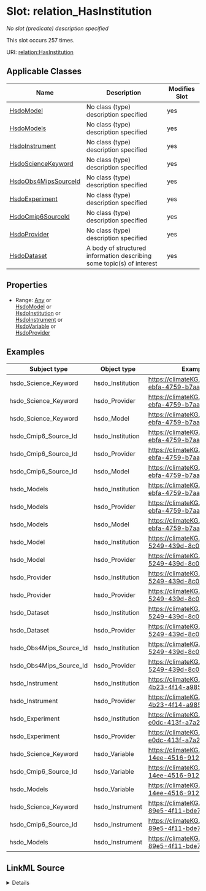 

# Slot: relation_HasInstitution


_No slot (predicate) description specified_






This slot occurs 257 times.


URI: [relation:HasInstitution](http://relation.org/HasInstitution)



<!-- no inheritance hierarchy -->





## Applicable Classes

| Name | Description | Modifies Slot |
| --- | --- | --- |
| [HsdoModel](../classes/HsdoModel.md) | No class (type) description specified |  yes  |
| [HsdoModels](../classes/HsdoModels.md) | No class (type) description specified |  yes  |
| [HsdoInstrument](../classes/HsdoInstrument.md) | No class (type) description specified |  yes  |
| [HsdoScienceKeyword](../classes/HsdoScienceKeyword.md) | No class (type) description specified |  yes  |
| [HsdoObs4MipsSourceId](../classes/HsdoObs4MipsSourceId.md) | No class (type) description specified |  yes  |
| [HsdoExperiment](../classes/HsdoExperiment.md) | No class (type) description specified |  yes  |
| [HsdoCmip6SourceId](../classes/HsdoCmip6SourceId.md) | No class (type) description specified |  yes  |
| [HsdoProvider](../classes/HsdoProvider.md) | No class (type) description specified |  yes  |
| [HsdoDataset](../classes/HsdoDataset.md) | A body of structured information describing some topic(s) of interest |  yes  |







## Properties

* Range: [Any](../classes/Any.md)&nbsp;or&nbsp;<br />[HsdoModel](../classes/HsdoModel.md)&nbsp;or&nbsp;<br />[HsdoInstitution](../classes/HsdoInstitution.md)&nbsp;or&nbsp;<br />[HsdoInstrument](../classes/HsdoInstrument.md)&nbsp;or&nbsp;<br />[HsdoVariable](../classes/HsdoVariable.md)&nbsp;or&nbsp;<br />[HsdoProvider](../classes/HsdoProvider.md)






## Examples

| Subject type | Object type | Example subject | Example object | Occurrences |
| --- | --- | --- | --- | --- |
| hsdo_Science_Keyword | hsdo_Institution | https://climateKG.org/entity/0cd4d2c4-ebfa-4759-b7aa-f9982122f581 | https://climateKG.org/entity/e8df7edd-a176-45c9-8515-3a520948ef63 | 257 |
| hsdo_Science_Keyword | hsdo_Provider | https://climateKG.org/entity/0cd4d2c4-ebfa-4759-b7aa-f9982122f581 | https://climateKG.org/entity/e8df7edd-a176-45c9-8515-3a520948ef63 | 257 |
| hsdo_Science_Keyword | hsdo_Model | https://climateKG.org/entity/0cd4d2c4-ebfa-4759-b7aa-f9982122f581 | https://climateKG.org/entity/e8df7edd-a176-45c9-8515-3a520948ef63 | 30 |
| hsdo_Cmip6_Source_Id | hsdo_Institution | https://climateKG.org/entity/0cd4d2c4-ebfa-4759-b7aa-f9982122f581 | https://climateKG.org/entity/e8df7edd-a176-45c9-8515-3a520948ef63 | 154 |
| hsdo_Cmip6_Source_Id | hsdo_Provider | https://climateKG.org/entity/0cd4d2c4-ebfa-4759-b7aa-f9982122f581 | https://climateKG.org/entity/e8df7edd-a176-45c9-8515-3a520948ef63 | 154 |
| hsdo_Cmip6_Source_Id | hsdo_Model | https://climateKG.org/entity/0cd4d2c4-ebfa-4759-b7aa-f9982122f581 | https://climateKG.org/entity/e8df7edd-a176-45c9-8515-3a520948ef63 | 30 |
| hsdo_Models | hsdo_Institution | https://climateKG.org/entity/0cd4d2c4-ebfa-4759-b7aa-f9982122f581 | https://climateKG.org/entity/e8df7edd-a176-45c9-8515-3a520948ef63 | 154 |
| hsdo_Models | hsdo_Provider | https://climateKG.org/entity/0cd4d2c4-ebfa-4759-b7aa-f9982122f581 | https://climateKG.org/entity/e8df7edd-a176-45c9-8515-3a520948ef63 | 154 |
| hsdo_Models | hsdo_Model | https://climateKG.org/entity/0cd4d2c4-ebfa-4759-b7aa-f9982122f581 | https://climateKG.org/entity/e8df7edd-a176-45c9-8515-3a520948ef63 | 30 |
| hsdo_Model | hsdo_Institution | https://climateKG.org/entity/2892e23f-5249-439d-8c0e-6c1d190b3beb | https://climateKG.org/entity/cdc27449-f9f7-4da2-83ec-f1071b5d4bab | 5 |
| hsdo_Model | hsdo_Provider | https://climateKG.org/entity/2892e23f-5249-439d-8c0e-6c1d190b3beb | https://climateKG.org/entity/cdc27449-f9f7-4da2-83ec-f1071b5d4bab | 5 |
| hsdo_Provider | hsdo_Institution | https://climateKG.org/entity/2892e23f-5249-439d-8c0e-6c1d190b3beb | https://climateKG.org/entity/cdc27449-f9f7-4da2-83ec-f1071b5d4bab | 4 |
| hsdo_Provider | hsdo_Provider | https://climateKG.org/entity/2892e23f-5249-439d-8c0e-6c1d190b3beb | https://climateKG.org/entity/cdc27449-f9f7-4da2-83ec-f1071b5d4bab | 4 |
| hsdo_Dataset | hsdo_Institution | https://climateKG.org/entity/2892e23f-5249-439d-8c0e-6c1d190b3beb | https://climateKG.org/entity/cdc27449-f9f7-4da2-83ec-f1071b5d4bab | 103 |
| hsdo_Dataset | hsdo_Provider | https://climateKG.org/entity/2892e23f-5249-439d-8c0e-6c1d190b3beb | https://climateKG.org/entity/cdc27449-f9f7-4da2-83ec-f1071b5d4bab | 103 |
| hsdo_Obs4Mips_Source_Id | hsdo_Institution | https://climateKG.org/entity/2892e23f-5249-439d-8c0e-6c1d190b3beb | https://climateKG.org/entity/cdc27449-f9f7-4da2-83ec-f1071b5d4bab | 103 |
| hsdo_Obs4Mips_Source_Id | hsdo_Provider | https://climateKG.org/entity/2892e23f-5249-439d-8c0e-6c1d190b3beb | https://climateKG.org/entity/cdc27449-f9f7-4da2-83ec-f1071b5d4bab | 103 |
| hsdo_Instrument | hsdo_Institution | https://climateKG.org/entity/aeec8336-4b23-4f14-a985-9ca0150f1afd | https://climateKG.org/entity/d4b33070-d4e8-46a9-b71c-28f4b69645c9 | 1 |
| hsdo_Instrument | hsdo_Provider | https://climateKG.org/entity/aeec8336-4b23-4f14-a985-9ca0150f1afd | https://climateKG.org/entity/d4b33070-d4e8-46a9-b71c-28f4b69645c9 | 1 |
| hsdo_Experiment | hsdo_Institution | https://climateKG.org/entity/f2c510b5-e0dc-413f-a7a2-35791cb07090 | https://climateKG.org/entity/750c86a6-b2ed-4012-acf3-2d7c8da7d266 | 1 |
| hsdo_Experiment | hsdo_Provider | https://climateKG.org/entity/f2c510b5-e0dc-413f-a7a2-35791cb07090 | https://climateKG.org/entity/750c86a6-b2ed-4012-acf3-2d7c8da7d266 | 1 |
| hsdo_Science_Keyword | hsdo_Variable | https://climateKG.org/entity/1c339dc0-14ee-4516-9128-9518a36ff0c7 | https://climateKG.org/entity/75820b0a-56f5-4599-be19-ef4f078ca7e9 | 5 |
| hsdo_Cmip6_Source_Id | hsdo_Variable | https://climateKG.org/entity/1c339dc0-14ee-4516-9128-9518a36ff0c7 | https://climateKG.org/entity/75820b0a-56f5-4599-be19-ef4f078ca7e9 | 5 |
| hsdo_Models | hsdo_Variable | https://climateKG.org/entity/1c339dc0-14ee-4516-9128-9518a36ff0c7 | https://climateKG.org/entity/75820b0a-56f5-4599-be19-ef4f078ca7e9 | 5 |
| hsdo_Science_Keyword | hsdo_Instrument | https://climateKG.org/entity/f024f506-89e5-4f11-bde7-0d8a39cadaf7 | https://climateKG.org/entity/e2f64d50-da88-4d6a-abfa-4b0b7e99312e | 1 |
| hsdo_Cmip6_Source_Id | hsdo_Instrument | https://climateKG.org/entity/f024f506-89e5-4f11-bde7-0d8a39cadaf7 | https://climateKG.org/entity/e2f64d50-da88-4d6a-abfa-4b0b7e99312e | 1 |
| hsdo_Models | hsdo_Instrument | https://climateKG.org/entity/f024f506-89e5-4f11-bde7-0d8a39cadaf7 | https://climateKG.org/entity/e2f64d50-da88-4d6a-abfa-4b0b7e99312e | 1 |




## LinkML Source

<details>

```yaml
name: relation_HasInstitution
annotations:
  count:
    tag: count
    value: 257
description: No slot (predicate) description specified
examples:
- object:
    example_object: https://climateKG.org/entity/e8df7edd-a176-45c9-8515-3a520948ef63
    example_object_type: hsdo_Institution
    example_predicate: relation:HasInstitution
    example_subject: https://climateKG.org/entity/0cd4d2c4-ebfa-4759-b7aa-f9982122f581
    example_subject_type: hsdo_Science_Keyword
- object:
    example_object: https://climateKG.org/entity/e8df7edd-a176-45c9-8515-3a520948ef63
    example_object_type: hsdo_Provider
    example_predicate: relation:HasInstitution
    example_subject: https://climateKG.org/entity/0cd4d2c4-ebfa-4759-b7aa-f9982122f581
    example_subject_type: hsdo_Science_Keyword
- object:
    example_object: https://climateKG.org/entity/e8df7edd-a176-45c9-8515-3a520948ef63
    example_object_type: hsdo_Model
    example_predicate: relation:HasInstitution
    example_subject: https://climateKG.org/entity/0cd4d2c4-ebfa-4759-b7aa-f9982122f581
    example_subject_type: hsdo_Science_Keyword
- object:
    example_object: https://climateKG.org/entity/e8df7edd-a176-45c9-8515-3a520948ef63
    example_object_type: hsdo_Institution
    example_predicate: relation:HasInstitution
    example_subject: https://climateKG.org/entity/0cd4d2c4-ebfa-4759-b7aa-f9982122f581
    example_subject_type: hsdo_Cmip6_Source_Id
- object:
    example_object: https://climateKG.org/entity/e8df7edd-a176-45c9-8515-3a520948ef63
    example_object_type: hsdo_Provider
    example_predicate: relation:HasInstitution
    example_subject: https://climateKG.org/entity/0cd4d2c4-ebfa-4759-b7aa-f9982122f581
    example_subject_type: hsdo_Cmip6_Source_Id
- object:
    example_object: https://climateKG.org/entity/e8df7edd-a176-45c9-8515-3a520948ef63
    example_object_type: hsdo_Model
    example_predicate: relation:HasInstitution
    example_subject: https://climateKG.org/entity/0cd4d2c4-ebfa-4759-b7aa-f9982122f581
    example_subject_type: hsdo_Cmip6_Source_Id
- object:
    example_object: https://climateKG.org/entity/e8df7edd-a176-45c9-8515-3a520948ef63
    example_object_type: hsdo_Institution
    example_predicate: relation:HasInstitution
    example_subject: https://climateKG.org/entity/0cd4d2c4-ebfa-4759-b7aa-f9982122f581
    example_subject_type: hsdo_Models
- object:
    example_object: https://climateKG.org/entity/e8df7edd-a176-45c9-8515-3a520948ef63
    example_object_type: hsdo_Provider
    example_predicate: relation:HasInstitution
    example_subject: https://climateKG.org/entity/0cd4d2c4-ebfa-4759-b7aa-f9982122f581
    example_subject_type: hsdo_Models
- object:
    example_object: https://climateKG.org/entity/e8df7edd-a176-45c9-8515-3a520948ef63
    example_object_type: hsdo_Model
    example_predicate: relation:HasInstitution
    example_subject: https://climateKG.org/entity/0cd4d2c4-ebfa-4759-b7aa-f9982122f581
    example_subject_type: hsdo_Models
- object:
    example_object: https://climateKG.org/entity/cdc27449-f9f7-4da2-83ec-f1071b5d4bab
    example_object_type: hsdo_Institution
    example_predicate: relation:HasInstitution
    example_subject: https://climateKG.org/entity/2892e23f-5249-439d-8c0e-6c1d190b3beb
    example_subject_type: hsdo_Model
- object:
    example_object: https://climateKG.org/entity/cdc27449-f9f7-4da2-83ec-f1071b5d4bab
    example_object_type: hsdo_Provider
    example_predicate: relation:HasInstitution
    example_subject: https://climateKG.org/entity/2892e23f-5249-439d-8c0e-6c1d190b3beb
    example_subject_type: hsdo_Model
- object:
    example_object: https://climateKG.org/entity/cdc27449-f9f7-4da2-83ec-f1071b5d4bab
    example_object_type: hsdo_Institution
    example_predicate: relation:HasInstitution
    example_subject: https://climateKG.org/entity/2892e23f-5249-439d-8c0e-6c1d190b3beb
    example_subject_type: hsdo_Provider
- object:
    example_object: https://climateKG.org/entity/cdc27449-f9f7-4da2-83ec-f1071b5d4bab
    example_object_type: hsdo_Provider
    example_predicate: relation:HasInstitution
    example_subject: https://climateKG.org/entity/2892e23f-5249-439d-8c0e-6c1d190b3beb
    example_subject_type: hsdo_Provider
- object:
    example_object: https://climateKG.org/entity/cdc27449-f9f7-4da2-83ec-f1071b5d4bab
    example_object_type: hsdo_Institution
    example_predicate: relation:HasInstitution
    example_subject: https://climateKG.org/entity/2892e23f-5249-439d-8c0e-6c1d190b3beb
    example_subject_type: hsdo_Dataset
- object:
    example_object: https://climateKG.org/entity/cdc27449-f9f7-4da2-83ec-f1071b5d4bab
    example_object_type: hsdo_Provider
    example_predicate: relation:HasInstitution
    example_subject: https://climateKG.org/entity/2892e23f-5249-439d-8c0e-6c1d190b3beb
    example_subject_type: hsdo_Dataset
- object:
    example_object: https://climateKG.org/entity/cdc27449-f9f7-4da2-83ec-f1071b5d4bab
    example_object_type: hsdo_Institution
    example_predicate: relation:HasInstitution
    example_subject: https://climateKG.org/entity/2892e23f-5249-439d-8c0e-6c1d190b3beb
    example_subject_type: hsdo_Obs4Mips_Source_Id
- object:
    example_object: https://climateKG.org/entity/cdc27449-f9f7-4da2-83ec-f1071b5d4bab
    example_object_type: hsdo_Provider
    example_predicate: relation:HasInstitution
    example_subject: https://climateKG.org/entity/2892e23f-5249-439d-8c0e-6c1d190b3beb
    example_subject_type: hsdo_Obs4Mips_Source_Id
- object:
    example_object: https://climateKG.org/entity/d4b33070-d4e8-46a9-b71c-28f4b69645c9
    example_object_type: hsdo_Institution
    example_predicate: relation:HasInstitution
    example_subject: https://climateKG.org/entity/aeec8336-4b23-4f14-a985-9ca0150f1afd
    example_subject_type: hsdo_Instrument
- object:
    example_object: https://climateKG.org/entity/d4b33070-d4e8-46a9-b71c-28f4b69645c9
    example_object_type: hsdo_Provider
    example_predicate: relation:HasInstitution
    example_subject: https://climateKG.org/entity/aeec8336-4b23-4f14-a985-9ca0150f1afd
    example_subject_type: hsdo_Instrument
- object:
    example_object: https://climateKG.org/entity/750c86a6-b2ed-4012-acf3-2d7c8da7d266
    example_object_type: hsdo_Institution
    example_predicate: relation:HasInstitution
    example_subject: https://climateKG.org/entity/f2c510b5-e0dc-413f-a7a2-35791cb07090
    example_subject_type: hsdo_Experiment
- object:
    example_object: https://climateKG.org/entity/750c86a6-b2ed-4012-acf3-2d7c8da7d266
    example_object_type: hsdo_Provider
    example_predicate: relation:HasInstitution
    example_subject: https://climateKG.org/entity/f2c510b5-e0dc-413f-a7a2-35791cb07090
    example_subject_type: hsdo_Experiment
- object:
    example_object: https://climateKG.org/entity/75820b0a-56f5-4599-be19-ef4f078ca7e9
    example_object_type: hsdo_Variable
    example_predicate: relation:HasInstitution
    example_subject: https://climateKG.org/entity/1c339dc0-14ee-4516-9128-9518a36ff0c7
    example_subject_type: hsdo_Science_Keyword
- object:
    example_object: https://climateKG.org/entity/75820b0a-56f5-4599-be19-ef4f078ca7e9
    example_object_type: hsdo_Variable
    example_predicate: relation:HasInstitution
    example_subject: https://climateKG.org/entity/1c339dc0-14ee-4516-9128-9518a36ff0c7
    example_subject_type: hsdo_Cmip6_Source_Id
- object:
    example_object: https://climateKG.org/entity/75820b0a-56f5-4599-be19-ef4f078ca7e9
    example_object_type: hsdo_Variable
    example_predicate: relation:HasInstitution
    example_subject: https://climateKG.org/entity/1c339dc0-14ee-4516-9128-9518a36ff0c7
    example_subject_type: hsdo_Models
- object:
    example_object: https://climateKG.org/entity/e2f64d50-da88-4d6a-abfa-4b0b7e99312e
    example_object_type: hsdo_Instrument
    example_predicate: relation:HasInstitution
    example_subject: https://climateKG.org/entity/f024f506-89e5-4f11-bde7-0d8a39cadaf7
    example_subject_type: hsdo_Science_Keyword
- object:
    example_object: https://climateKG.org/entity/e2f64d50-da88-4d6a-abfa-4b0b7e99312e
    example_object_type: hsdo_Instrument
    example_predicate: relation:HasInstitution
    example_subject: https://climateKG.org/entity/f024f506-89e5-4f11-bde7-0d8a39cadaf7
    example_subject_type: hsdo_Cmip6_Source_Id
- object:
    example_object: https://climateKG.org/entity/e2f64d50-da88-4d6a-abfa-4b0b7e99312e
    example_object_type: hsdo_Instrument
    example_predicate: relation:HasInstitution
    example_subject: https://climateKG.org/entity/f024f506-89e5-4f11-bde7-0d8a39cadaf7
    example_subject_type: hsdo_Models
from_schema: dream-kg
rank: 1000
slot_uri: relation:HasInstitution
alias: relation_HasInstitution
domain_of:
- hsdo_Cmip6_Source_Id
- hsdo_Dataset
- hsdo_Experiment
- hsdo_Instrument
- hsdo_Model
- hsdo_Models
- hsdo_Obs4Mips_Source_Id
- hsdo_Provider
- hsdo_Science_Keyword
range: Any
any_of:
- range: hsdo_Model
- range: hsdo_Institution
- range: hsdo_Instrument
- range: hsdo_Variable
- range: hsdo_Provider

```
</details>